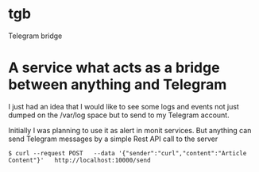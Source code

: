 # tgb
Telegram bridge
# A service what acts as a bridge between anything and Telegram
I just had an idea that I would like to see some logs and events not just dumped on the /var/log space but to send to my Telegram account.

Initially I was planning to use it as alert in monit services.
But anything can send Telegram messages by a simple Rest API call to the server
```
$ curl --request POST   --data '{"sender":"curl","content":"Article Content"}'   http://localhost:10000/send
```
